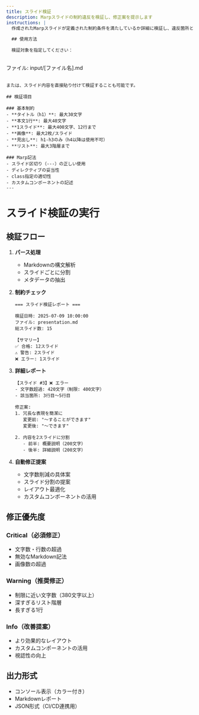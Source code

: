 ```yaml
---
title: スライド検証
description: Marpスライドの制約違反を検証し、修正案を提示します
instructions: |
  作成されたMarpスライドが定義された制約条件を満たしているか詳細に検証し、違反箇所と具体的な修正案を提供します。
  
  ## 使用方法
  
  検証対象を指定してください：
  
  ```
  ファイル: input/[ファイル名].md
  ```
  
  または、スライド内容を直接貼り付けて検証することも可能です。
  
  ## 検証項目
  
  ### 基本制約
  - **タイトル（h1）**: 最大30文字
  - **本文1行**: 最大40文字
  - **1スライド**: 最大400文字、12行まで
  - **画像**: 最大2枚/スライド
  - **見出し**: h1-h3のみ（h4以降は使用不可）
  - **リスト**: 最大3階層まで
  
  ### Marp記法
  - スライド区切り（---）の正しい使用
  - ディレクティブの妥当性
  - class指定の適切性
  - カスタムコンポーネントの記述
---
```


# スライド検証の実行

## 検証フロー

1. **パース処理**
   - Markdownの構文解析
   - スライドごとに分割
   - メタデータの抽出

2. **制約チェック**
   ```
   === スライド検証レポート ===
   
   検証日時: 2025-07-09 10:00:00
   ファイル: presentation.md
   総スライド数: 15
   
   【サマリー】
   ✅ 合格: 12スライド
   ⚠️ 警告: 2スライド
   ❌ エラー: 1スライド
   ```

3. **詳細レポート**
   ```
   【スライド #3】❌ エラー
   - 文字数超過: 420文字（制限: 400文字）
   - 該当箇所: 3行目〜5行目
   
   修正案:
   1. 冗長な表現を簡潔に
      変更前: "〜することができます"
      変更後: "〜できます"
   
   2. 内容を2スライドに分割
      - 前半: 概要説明（200文字）
      - 後半: 詳細説明（200文字）
   ```

4. **自動修正提案**
   - 文字数削減の具体案
   - スライド分割の提案
   - レイアウト最適化
   - カスタムコンポーネントの活用

## 修正優先度

### Critical（必須修正）
- 文字数・行数の超過
- 無効なMarkdown記法
- 画像数の超過

### Warning（推奨修正）
- 制限に近い文字数（380文字以上）
- 深すぎるリスト階層
- 長すぎる1行

### Info（改善提案）
- より効果的なレイアウト
- カスタムコンポーネントの活用
- 視認性の向上

## 出力形式

- コンソール表示（カラー付き）
- Markdownレポート
- JSON形式（CI/CD連携用）